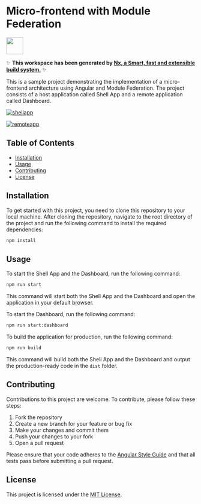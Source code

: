 # Micro-frontend with Module Federation

<a alt="Nx logo" href="https://nx.dev" target="_blank" rel="noreferrer"><img src="https://raw.githubusercontent.com/nrwl/nx/master/images/nx-logo.png" width="45"></a>

✨ **This workspace has been generated by [Nx, a Smart, fast and extensible build system.](https://nx.dev)** ✨

This is a sample project demonstrating the implementation of a micro-frontend architecture using Angular and Module Federation. The project consists of a host application called Shell App and a remote application called Dashboard.

[![shellapp](https://img.shields.io/badge/App-Shell_(Host)-000?style=for-the-badge&logo=appveyor)](https://shell-angular-nx-micro-frontend-with-mfe.vercel.app/)

[![remoteapp](https://img.shields.io/badge/App-Dashboard_(Remote)-000?style=for-the-badge&logo=appveyor)](https://angular-nx-micro-frontend-with-mfe.vercel.app/)

## Table of Contents

- [Installation](#installation)
- [Usage](#usage)
- [Contributing](#contributing)
- [License](#license)

## Installation

To get started with this project, you need to clone this repository to your local machine. After cloning the repository, navigate to the root directory of the project and run the following command to install the required dependencies:

```sh
npm install
```

## Usage

To start the Shell App and the Dashboard, run the following command:

```sh
npm run start
```

This command will start both the Shell App and the Dashboard and open the application in your default browser.

To start the Dashboard, run the following command:

```sh
npm run start:dashboard
```

To build the application for production, run the following command:

```sh
npm run build
```

This command will build both the Shell App and the Dashboard and output the production-ready code in the `dist` folder.

## Contributing

Contributions to this project are welcome. To contribute, please follow these steps:

1. Fork the repository
2. Create a new branch for your feature or bug fix
3. Make your changes and commit them
4. Push your changes to your fork
5. Open a pull request

Please ensure that your code adheres to the [Angular Style Guide](https://angular.io/guide/styleguide) and that all tests pass before submitting a pull request.

## License

This project is licensed under the [MIT License](LICENSE).
